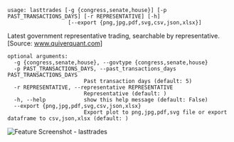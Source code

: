 ```
usage: lasttrades [-g {congress,senate,house}] [-p PAST_TRANSACTIONS_DAYS] [-r REPRESENTATIVE] [-h]
                   [--export {png,jpg,pdf,svg,csv,json,xlsx}]
```

Latest government representative trading, searchable by representative. [Source: www.quiverquant.com]

```
optional arguments:
  -g {congress,senate,house}, --govtype {congress,senate,house}
  -p PAST_TRANSACTIONS_DAYS, --past_transactions_days PAST_TRANSACTIONS_DAYS
                        Past transaction days (default: 5)
  -r REPRESENTATIVE, --representative REPRESENTATIVE
                        Representative (default: )
  -h, --help            show this help message (default: False)
  --export {png,jpg,pdf,svg,csv,json,xlsx}
                        Export plot to png,jpg,pdf,svg file or export dataframe to csv,json,xlsx (default: )
```
<img size="1400" alt="Feature Screenshot - lasttrades" src="https://user-images.githubusercontent.com/85772166/141689036-49a7e6ac-a978-435e-a59f-953f476af5f1.png">
